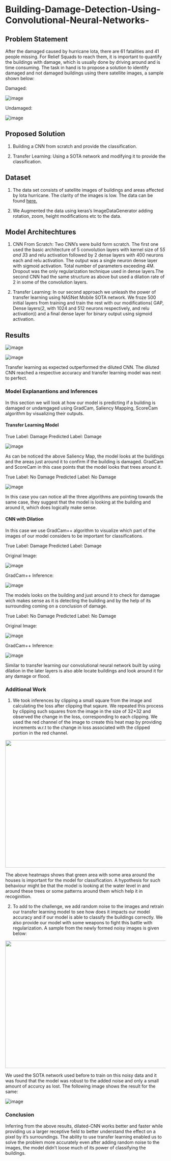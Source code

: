 # Building-Damage-Detection-Using-Convolutional-Neural-Networks-

## Problem Statement 
After the damaged caused by hurricane lota, there are 61 fatalities and 41 people missing. For Relief Squads to reach them, it is important to quantify the buildings with damage, which is usually done by driving around and is time consuming. The task in hand is to propose a solution to identify damaged and not damaged buildings using there satellite images, a sample shown below:

Damaged: 

![image](https://user-images.githubusercontent.com/62461730/163123873-045d3aca-3e58-4973-b362-d122cfb7ab50.png)

Undamaged: 

![image](https://user-images.githubusercontent.com/62461730/163123664-904e5855-55ce-4103-8423-da896f5e63ae.png)

## Proposed Solution

1) Building a CNN from scratch and provide the classification.

2) Transfer Learning: Using a SOTA network and modifying it to provide the classification.

## Dataset 
1) The data set consists of satellite images of buildings and areas affected by lota hurricane. The clarity of the images is low. The data can be found <a href='https://www.kaggle.com/datasets/kmader/satellite-images-of-hurricane-damage' target='_blank'>here.</a>

2) We Augmented the data using keras’s ImageDataGenerator adding rotation, zoom, height modifications etc to the data.

## Model Architechtures 
1) CNN From Scratch: Two CNN’s were build form scratch. The first one used the basic architecture of  5 convolution layers with kernel size of 5*5 and 3*3 and relu activation followed by 2 dense layers with 400 neurons each and relu activation. The output was a single neuron dense layer with sigmoid activation. Total number of parameters exceeding 4M. Dropout was the only regularization technique used in dense layers.The second CNN had the same structure as above but used a dilation rate of 2 in some of the convolution layers.

2) Transfer Learning: In our second approach we unleash the power of transfer learning using NASNet Mobile SOTA network. We froze 500 initial layers from training and train the rest with our modifications( GAP, Dense layers(2, with 1024 and 512 neurons respectively, and relu activation)) and a final  dense layer for binary output using sigmoid activation.

## Results

![image](https://user-images.githubusercontent.com/62461730/163125856-704d68b1-f208-4d63-9390-18580a41588d.png)

![image](https://user-images.githubusercontent.com/62461730/163125987-621e48f4-61ed-4dba-a3bf-4c86a737d878.png)

Transfer learning as expected outperformed the diluted CNN. The diluted CNN reached a respective accuracy and transfer learning model was next to perfect.

### Model Explanantions and Inferences
In this section we will look at how our model is predicting if a building is damaged or undamgaged using GradCam, Saliency Mapping, ScoreCam algorithm by visualizing their outputs.

#### Transfer Learning Model 

True Label: Damage
Predicted Label: Damage

![image](https://user-images.githubusercontent.com/62461730/163127907-2894f5e5-14b3-4bd7-8c52-cd199c077d39.png)

As can be noticed the above Saliency Map, the model looks at the buildings and the areas just around it to confirm if the building is damaged. GradCam and ScoreCam in this case points that the model looks that trees around it. 

True Label: No Damage 
Predicted Label: No Damage

![image](https://user-images.githubusercontent.com/62461730/163129086-35f1ddc6-ad1e-4c91-9c29-83ed68570e6f.png)

In this case you can notice all the three algorithms are pointing towards the same case, they suggest that the model is looking at the building and around it, which does logically make sense.

#### CNN with Dilation
In this case we use GradCam++ algorithm to visualize which part of the images of our model considers to be important for classifications.

True Label: Damage 
Predicted Label: Damage

Original Image:

![image](https://user-images.githubusercontent.com/62461730/163129650-6a35d189-3546-4844-bb85-8df016a35a52.png)

GradCam++ Inference:

![image](https://user-images.githubusercontent.com/62461730/163129787-6b67bf3e-2f0a-42f9-90ac-a642736b24fa.png)

The models looks on the building and just around it to check for damagae wich makes sense as it is detecting the building and by the help of its surrounding coming on a conclusion of damage.

True Label: No Damage
Predicted Label: No Damage

Original Image:

![image](https://user-images.githubusercontent.com/62461730/163130913-edb62c2a-3608-49db-a39c-fe0c03ad1622.png)

GradCam++ Inference:

![image](https://user-images.githubusercontent.com/62461730/163131110-8f60f8e1-dd18-40d3-aa50-1b4c04a1b5aa.png)

Similar to transfer learning our convolutional neural network built by using dilation in the later layers is also able locate buildings and look around it for any damage or flood.


### Additional Work

1) We took inferences by clipping a small square from the image and calculating the loss after clipping that sqaure. We repeated this process by clipping such squares from the image in the size of 32*32 and observed the change in the loss, corresponding to each clipping. We used the red channel of the image to create this heat map by providing increments w.r.t to the change in loss associated with the clipped portion in the red channel.

<p align="center">
  <img 
    width="600"
    height="400"
    src="https://user-images.githubusercontent.com/62461730/163132266-83ca2c52-49f6-4b3b-94bc-9fd0583f597b.png"
  >
</p>

The above heatmaps shows that green area with some area around the houses is important for the model for classification. A hypothesis for such behaviour might be that the model is looking at the water level in and around these trees or some patterns around them which help it in recoginition.

2) To add to the challenge, we add  random noise to the images and retrain our transfer learning model to see how does it impacts our model accuracy and if our model is able to classify the buildings correctly. We also provide our model with some weapons to fight this battle with regularization. A sample from the newly formed noisy images is given below:

<p align="center">
  <img 
    width="600"
    height="400"
    src="https://user-images.githubusercontent.com/62461730/163132827-cd88475f-b446-4a8c-a9b8-9673cb1efd71.png"
  >
</p>



We used the SOTA network used before to train on this noisy data and it was found that the model was robust to the added noise and only a small amount of accurcy as lost. The following image shows the result for the same:


![image]("https://user-images.githubusercontent.com/62461730/163133205-fe8ca22b-3811-4ed5-ac0c-89c5acc94e10.png")


### Conclusion

Inferring from the above results, dilated-CNN works better and faster while providing us a larger receptive field to better understand the effect on a pixel by it’s surroundings. The ability to use transfer learning enabled us to solve the problem more accurately even after adding random noise to the images, the model didn’t loose much of its power of classifying the buildings. 




























